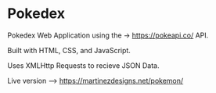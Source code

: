 # Pokedex

Pokedex Web Application using the -> https://pokeapi.co/ API.

Built with HTML, CSS, and JavaScript. 

Uses XMLHttp Requests to recieve JSON Data. 

Live version --> https://martinezdesigns.net/pokemon/
